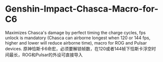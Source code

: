 # Genshin-Impact-Chasca-Macro-for-C6
Maximizes Chasca's damage by perfect timing the charge cycles, fps unlock is mandatory (Chasca can airborne longest when 120 or 144 fps, higher and lower will reduce airborne time), macro for ROG and Pulsar devices. 
原神恰斯卡6命宏，必须要解锁帧数，在120或者144帧下恰斯卡浮空时间最长，ROG和Pulsar的外设可直接导入
